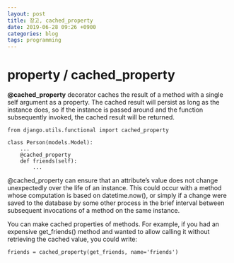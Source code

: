 ```yaml
---
layout: post
title: 장고, cached_property
date: 2019-06-28 09:26 +0900
categories: blog
tags: programming
---
```


# property / cached_property

**@cached_property** decorator caches the result of a method with a single self argument as a property. The cached result will persist as long as the instance does, so if the instance is passed around and the function subsequently invoked, the cached result will be returned.


```django
from django.utils.functional import cached_property

class Person(models.Model):
	...
	@cached_property
	def friends(self):
		...
```


@cached_property can ensure that an attribute’s value does not change unexpectedly over the life of an instance. This could occur with a method whose computation is based on datetime.now(), or simply if a change were saved to the database by some other process in the brief interval between subsequent invocations of a method on the same instance.

You can make cached properties of methods. For example, if you had an expensive get_friends() method and wanted to allow calling it without retrieving the cached value, you could write:

```django
friends = cached_property(get_friends, name='friends')
```